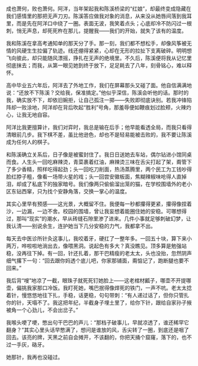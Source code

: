 成也萧何，败也萧何。阿洋，当年架起我和陈溪桥梁的“红娘”，却最终变成隐藏在我们感情里的那把无声刀刃。陈溪答应做我对象的消息，从来没从她唇间落到我耳里，而是先在阿洋口中绕了一圈。表面无波，我笑着点头；心底却冷不防闪过一根刺，悄无声息，却死死杵在那儿，提醒我——我们的开始，就失了该有的温度。

我和陈溪在拿高考通知单的那天分了手。那一刻，我们都不想松手，却像风筝被无情的风硬生生拉偏了轨迹。线还绷得紧紧，心却在无形的拉扯下支离破碎。明明想飞向彼此，却只能随风漂摇，挣扎在无声的绝境里。不久后，陈溪便将我从记忆里彻底抹去；而我，从第一眼见她到终于放下，足足耗去了八年，刻骨铭心，难以释怀。

高中毕业五六年后，阿洋去了外地工作，我们在屏幕那头又碰了面。他自信满满地说：“还放不下陈溪？交给我，保准搞定。”他似乎深信，陈溪会听他的话。那时的我，确实放不下，却依旧婉拒，让自己孤注一掷——失败即彻底诀别。若我冲锋陷阵却一败涂地，阿洋却在背后吹起“胜利”号角，那羞辱便如鞭痕划过脸颊，火辣灼心，让我无地自容。

阿洋比我更擅算计，我们对弈时，我总是输在后手；他早能看透全局，而我只看得清眼前几步。我下棋不差，虽比他逊色，却也不是轻易能被击败的，我不要让陈溪成为任何人的棋子。

和陈溪确立关系后，日子像是被蜜封住了。我日日送她去车站，偶尔钻进小馆同桌而食。人生头一回吃麻辣烫，青菜裹着红油，麻辣烫三味在舌尖打起了架，甭管下了多少香精，照样吃得起劲；头一回吃刀削面，热汤蒸腾里，两个民工为工钱吵得脸红脖子粗，像看一场带火星的戏；头一回尝安徽板面，焦糊辣椒味呛得人直掉泪，却成了私底下的独家暗号。我们像两只偷偷溜出笼的猫，在学校围墙外的老小区东钻西窜，只为找个安静角落，交换一掌心的温度。

其实心里早有预感——这光景，大概留不住。我便每一秒都攥得更紧，攥得像捏着沙，一边漏，一边不舍。校园的围墙，曾让我妄想着能圈住她的安稳。可哪想得过，那叫“现实”的潮水，早从砖缝石隙里渗了进来。几件小事就足够刺破幻梦，让我认清——别说余生，连护她当下几分安稳的力气，我都拿不出。

每天去中医诊所针灸这事儿，我咬着牙，硬扛了一整年多。一回五十块，算下来小两万，哗啦啦地淌出去，像喂黑洞。说起色有多大？真没瞧见。顶多算是勉强站稳，没再往下掉。有一回，针还扎着，那干巴精瘦的老太太，头也没抬，忽然阴声细气撂下一句：“回去跟你妈透个底儿吧，你家那铺面，甭惦记了，跑断腿也要不回来。”

我后背“嗖”地凉了一截，眼珠子就死死钉她脸上——这老棺材瓤子，哪壶不开提哪壶，偏挑我家那口冷饭。我盯死她，嘴巴抿得像焊死的铁门，一声不吭。老太太捻着针，慢悠悠地往下扎，手稳，话更稳，句句带刺：“有人递过话了，但你只管扎你的针，天塌不了。我这把年纪，半截身子埋土里了，给你下针，跟给自家孙子掖被角一个心劲儿，不会出岔子。”

我喉头哽了哽，憋出句干巴巴的声儿：“那档子破事儿，早就凉透了，谁还稀罕它翻身？”其实心里头话早憋满了，想问是谁放的风，舌尖转了一圈，到底还是咽了回去。该亮的牌，天黑之前自会摊开，不该翻的，你把天捅个窟窿，落下的，也不过一手灰，硌牙。

她那针，我再也没碰过。

